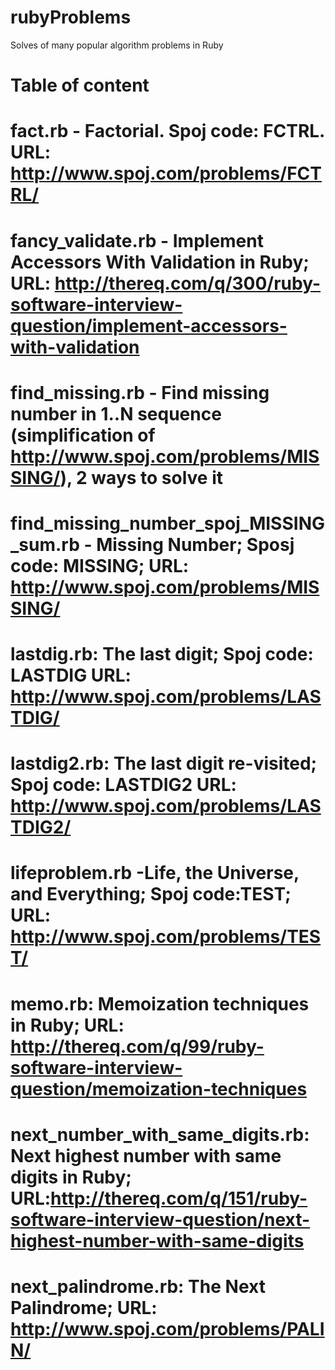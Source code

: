 rubyProblems
============

Solves of many popular algorithm problems in Ruby

Table of content
================
# fact.rb - Factorial. Spoj code: FCTRL. URL: http://www.spoj.com/problems/FCTRL/
# fancy_validate.rb - Implement Accessors With Validation in Ruby; URL: http://thereq.com/q/300/ruby-software-interview-question/implement-accessors-with-validation
# find_missing.rb - Find missing number in 1..N sequence (simplification of http://www.spoj.com/problems/MISSING/), 2 ways to solve it
# find_missing_number_spoj_MISSING_sum.rb - Missing Number; Sposj code: MISSING; URL: http://www.spoj.com/problems/MISSING/
# lastdig.rb: The last digit; Spoj code: LASTDIG URL: http://www.spoj.com/problems/LASTDIG/
# lastdig2.rb: The last digit re-visited; Spoj code: LASTDIG2 URL: http://www.spoj.com/problems/LASTDIG2/
# lifeproblem.rb -Life, the Universe, and Everything; Spoj code:TEST; URL:  http://www.spoj.com/problems/TEST/
# memo.rb: Memoization techniques in Ruby; URL: http://thereq.com/q/99/ruby-software-interview-question/memoization-techniques
# next_number_with_same_digits.rb: Next highest number with same digits in Ruby; URL:http://thereq.com/q/151/ruby-software-interview-question/next-highest-number-with-same-digits
# next_palindrome.rb: The Next Palindrome; URL: http://www.spoj.com/problems/PALIN/

